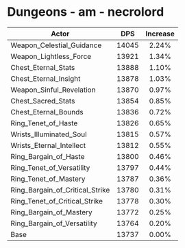 # Dungeons - am - necrolord
| Actor | DPS | Increase |
|---|:---:|:---:|
|Weapon_Celestial_Guidance|14045|2.24%|
|Weapon_Lightless_Force|13921|1.34%|
|Chest_Eternal_Stats|13888|1.10%|
|Chest_Eternal_Insight|13878|1.03%|
|Weapon_Sinful_Revelation|13870|0.97%|
|Chest_Sacred_Stats|13854|0.85%|
|Chest_Eternal_Bounds|13836|0.72%|
|Ring_Tenet_of_Haste|13826|0.65%|
|Wrists_Illuminated_Soul|13815|0.57%|
|Wrists_Eternal_Intellect|13812|0.55%|
|Ring_Bargain_of_Haste|13800|0.46%|
|Ring_Tenet_of_Versatility|13797|0.44%|
|Ring_Tenet_of_Mastery|13787|0.36%|
|Ring_Bargain_of_Critical_Strike|13780|0.31%|
|Ring_Tenet_of_Critical_Strike|13778|0.30%|
|Ring_Bargain_of_Mastery|13772|0.25%|
|Ring_Bargain_of_Versatility|13764|0.20%|
|Base|13737|0.00%|
